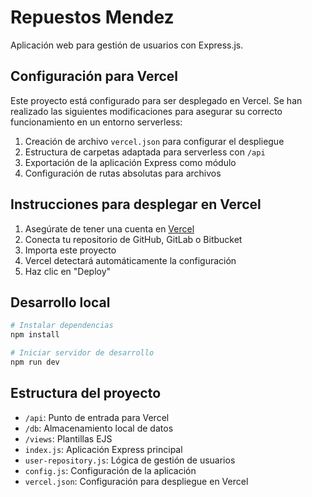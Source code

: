 # Repuestos Mendez

Aplicación web para gestión de usuarios con Express.js.

## Configuración para Vercel

Este proyecto está configurado para ser desplegado en Vercel. Se han realizado las siguientes modificaciones para asegurar su correcto funcionamiento en un entorno serverless:

1. Creación de archivo `vercel.json` para configurar el despliegue
2. Estructura de carpetas adaptada para serverless con `/api`
3. Exportación de la aplicación Express como módulo
4. Configuración de rutas absolutas para archivos

## Instrucciones para desplegar en Vercel

1. Asegúrate de tener una cuenta en [Vercel](https://vercel.com)
2. Conecta tu repositorio de GitHub, GitLab o Bitbucket
3. Importa este proyecto
4. Vercel detectará automáticamente la configuración
5. Haz clic en "Deploy"

## Desarrollo local

```bash
# Instalar dependencias
npm install

# Iniciar servidor de desarrollo
npm run dev
```

## Estructura del proyecto

- `/api`: Punto de entrada para Vercel
- `/db`: Almacenamiento local de datos
- `/views`: Plantillas EJS
- `index.js`: Aplicación Express principal
- `user-repository.js`: Lógica de gestión de usuarios
- `config.js`: Configuración de la aplicación
- `vercel.json`: Configuración para despliegue en Vercel